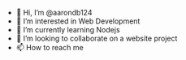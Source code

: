 - 👋 Hi, I’m @aarondb124
- 👀 I’m interested in Web Development
- 🌱 I’m currently learning Nodejs
- 💞️ I’m looking to collaborate on a website project
- 📫 How to reach me 

<!---
aarondb124/aarondb124 is a ✨ special ✨ repository because its `README.md` (this file) appears on your GitHub profile.
You can click the Preview link to take a look at your changes.
--->
